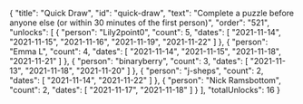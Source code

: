 {
  "title": "Quick Draw",
  "id": "quick-draw",
  "text": "Complete a puzzle before anyone else (or within 30 minutes of the first person)",
  "order": "521",
  "unlocks": [
    {
      "person": "Lily2point0",
      "count": 5,
      "dates": [
        "2021-11-14",
        "2021-11-15",
        "2021-11-16",
        "2021-11-19",
        "2021-11-22"
      ]
    },
    {
      "person": "Emma L",
      "count": 4,
      "dates": [
        "2021-11-14",
        "2021-11-15",
        "2021-11-18",
        "2021-11-21"
      ]
    },
    {
      "person": "binaryberry",
      "count": 3,
      "dates": [
        "2021-11-13",
        "2021-11-18",
        "2021-11-20"
      ]
    },
    {
      "person": "j-sheps",
      "count": 2,
      "dates": [
        "2021-11-14",
        "2021-11-22"
      ]
    },
    {
      "person": "Nick Ramsbottom",
      "count": 2,
      "dates": [
        "2021-11-17",
        "2021-11-18"
      ]
    }
  ],
  "totalUnlocks": 16
}